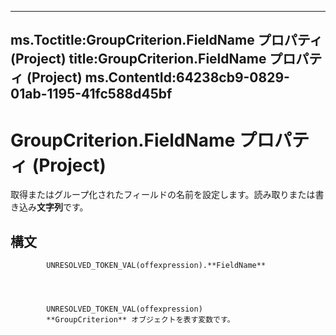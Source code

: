 

---
ms.Toctitle:GroupCriterion.FieldName プロパティ (Project)
title:GroupCriterion.FieldName プロパティ (Project)
ms.ContentId:64238cb9-0829-01ab-1195-41fc588d45bf
---
# GroupCriterion.FieldName プロパティ (Project)




取得またはグループ化されたフィールドの名前を設定します。読み取りまたは書き込み**文字列**です。

## 構文

            UNRESOLVED_TOKEN_VAL(offexpression).**FieldName**




            UNRESOLVED_TOKEN_VAL(offexpression)
            **GroupCriterion** オブジェクトを表す変数です。




